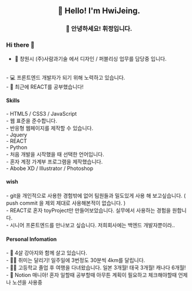 <h2 align="center">👋 Hello! I'm HwiJeing.</h2>
<h3 align="center">👋 안녕하세요! 휘정입니다.</h3>

### Hi there 👋

- 🔭 창원시 (주)사람과기술 에서 디자인 / 퍼블리싱 업무를 담당중 입니다.
<br/>
- 💻 프론트엔드 개발자가 되기 위해 노력하고 있습니다.
<br/>
- 🌱 최근에 REACT를 공부했습니다!
<br/>

<h4> Skills </h4>
- HTML5 / CSS3 / JavaScript 
<br/>
  - 웹 표준을 준수합니다.
  <br/>
  - 반응형 웹페이지를 제작할 수 있습니다.
  <br/>
- Jquery
<br/>
- REACT
<br/>
- Python 
<br/>
  - 처음 개발을 시작했을 때 선택한 언어입니다.
  <br/>
  - 혼자 계정 가계부 프로그램을 제작했습니다.
  <br/>
- Abobe XD / Illustrator / Photoshop 
<br/>

<h4> wish </h4>
- git을 개인적으로 사용한 경험밖에 없어 팀원들과 밀도있게 사용 해 보고싶습니다. ( push commit 을 제외 제대로 사용해본적이 없습니다. )
<br/>
- REACT로 혼자 toyProject만 만들어보았습니다. 실무에서 사용하는 경험을 원합니다.
<br/>
- 시니어 프론트엔드를 만나보고 싶습니다. 저희회사에는 백엔드 개발자뿐이라..
<br/>

<h4> Personal Infomation </h4>
- 🐶 4살 강아지와 함께 살고 있습니다.
<br/>
- 🏃‍♀️ 취미는 달리기! 일주일에 3번정도 30분씩 4km를 달립니다.
<br/>
- 👩‍🚀 고등학교 졸업 후 여행을 다녀왔습니다. 일본 3개월! 태국 3개월! 캐나다 6개월!
<br/>
- 📝 Notion 매니아! 혼자 일할때 공부할때 아무튼 계획이 필요하고 체크해야할때 언제나 노션을 사용중
<br/>

